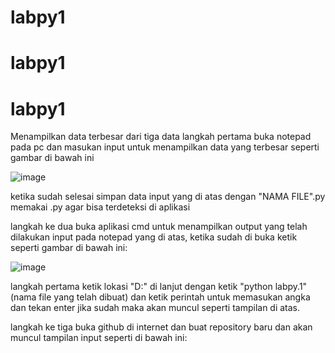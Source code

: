 # labpy1
# labpy1
# labpy1

Menampilkan data terbesar dari tiga data 
langkah pertama buka notepad pada pc dan masukan input untuk menampilkan data yang terbesar seperti gambar di bawah ini

![image](https://user-images.githubusercontent.com/46735500/52616872-8faa0080-2ecc-11e9-994f-92bc94ca2c94.png)

ketika sudah selesai simpan data input yang di atas dengan "NAMA FILE".py memakai .py agar bisa terdeteksi di aplikasi 

langkah ke dua buka aplikasi cmd untuk menampilkan output yang telah dilakukan input pada notepad yang di atas, ketika sudah di buka ketik seperti gambar di bawah ini:

![image](https://user-images.githubusercontent.com/46735500/52617155-7d7c9200-2ecd-11e9-8d71-72c31f1ab1c0.png)

langkah pertama ketik lokasi "D:"
di lanjut dengan ketik "python labpy.1" (nama file yang telah dibuat)
dan ketik perintah untuk memasukan angka dan tekan enter jika sudah maka akan muncul seperti tampilan di atas.

langkah ke tiga buka github di internet dan buat repository baru dan akan muncul tampilan input seperti di bawah ini:

